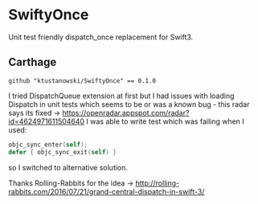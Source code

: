 # SwiftyOnce
Unit test friendly dispatch_once replacement for Swift3.

## Carthage
```
github "ktustanowski/SwiftyOnce" == 0.1.0
```
I tried DispatchQueue extension at first but I had issues with loading Dispatch in unit tests which seems to be or was a known bug - this radar says its fixed -> https://openradar.appspot.com/radar?id=4624971611504640
I was able to write test which was failing when I used:
```swift
objc_sync_enter(self);
defer { objc_sync_exit(self) }
```
so I switched to alternative solution.


Thanks Rolling-Rabbits for the idea -> http://rolling-rabbits.com/2016/07/21/grand-central-dispatch-in-swift-3/

